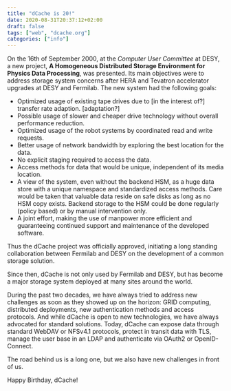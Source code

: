 ```yaml
---
title: "dCache is 20!"
date: 2020-08-31T20:37:12+02:00
draft: false
tags: ["web", "dcache.org"]
categories: ["info"]
---
```


On the 16th of September 2000, at the *Computer User Committee* at DESY, a new project, **A Homogeneous Distributed Storage Environment for Physics Data Processing**, was presented. Its main objectives were to address storage system concerns after HERA and Tevatron accelerator upgrades at DESY and Fermilab. The new system had the following goals:


  *   Optimized usage of existing tape drives due to [in the interest of?] transfer rate adaption. [adaptation?]
  *   Possible usage of slower and cheaper drive technology without overall performance reduction.
  *   Optimized usage of the robot systems by coordinated read and write requests.
  *   Better usage of network bandwidth by exploring the best location for the data.
  *   No explicit staging required to access the data.
  *   Access methods for data that would be unique, independent of its media location.
  *   A view of the system, even without the backend HSM, as a huge data store with a unique namespace and standardized access methods. Care would be taken that valuable data reside on safe disks as long as no HSM copy exists. Backend storage to the HSM could be done regularly (policy based) or by manual intervention only.
  *   A joint effort, making the use of manpower more efficient and guaranteeing continued support and maintenance of the developed software.

Thus the dCache project was officially approved, initiating a long standing collaboration between Fermilab and DESY on the development of a common storage solution.

Since then, dCache is not only used by Fermilab and DESY, but has become a major storage system deployed at many sites around the world.

During the past two decades, we have always tried to address new challenges as soon as they showed up on the horizon:  GRID computing, distributed deployments, new authentication methods and access protocols. And while dCache is open to new technologies, we have always advocated for standard solutions. Today, dCache can expose data through standard WebDAV or NFSv4.1 protocols, protect in transit data with TLS, manage the user base in an LDAP and authenticate via OAuth2 or OpenID-Connect.

The road behind us is a long one, but we also have new challenges in front of us.

Happy Birthday, dCache!
